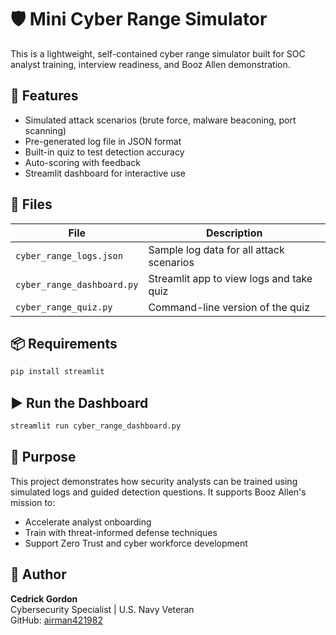 # 🛡️ Mini Cyber Range Simulator

This is a lightweight, self-contained cyber range simulator built for SOC analyst training, interview readiness, and Booz Allen demonstration.

## 🚀 Features

- Simulated attack scenarios (brute force, malware beaconing, port scanning)
- Pre-generated log file in JSON format
- Built-in quiz to test detection accuracy
- Auto-scoring with feedback
- Streamlit dashboard for interactive use

## 📂 Files

| File | Description |
|------|-------------|
| `cyber_range_logs.json` | Sample log data for all attack scenarios |
| `cyber_range_dashboard.py` | Streamlit app to view logs and take quiz |
| `cyber_range_quiz.py` | Command-line version of the quiz |

## 📦 Requirements

```bash
pip install streamlit
```

## ▶️ Run the Dashboard

```bash
streamlit run cyber_range_dashboard.py
```

## 🎯 Purpose

This project demonstrates how security analysts can be trained using simulated logs and guided detection questions. It supports Booz Allen's mission to:
- Accelerate analyst onboarding
- Train with threat-informed defense techniques
- Support Zero Trust and cyber workforce development

## 👤 Author

**Cedrick Gordon**  
Cybersecurity Specialist | U.S. Navy Veteran  
GitHub: [airman421982](https://github.com/airman421982)
